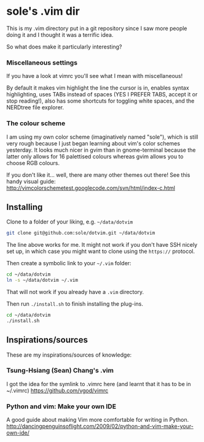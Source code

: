 sole's .vim dir
===============

This is my .vim directory put in a git repository since I saw more people doing it and I thought it was a terrific idea.

So what does make it particularly interesting?

### Miscellaneous settings ###

If you have a look at vimrc you'll see what I mean with miscellaneous!

By default it makes vim highlight the line the cursor is in, enables syntax highlighting, uses TABs instead of spaces (YES I PREFER TABS, accept it or stop reading!), also has some shortcuts for toggling white spaces, and the NERDtree file explorer.

### The colour scheme ###

I am using my own color scheme (imaginatively named "sole"), which is still very rough because I just began learning about vim's color schemes yesterday.
It looks much nicer in gvim than in gnome-terminal because the latter only allows for 16 palettised colours whereas gvim allows you to choose RGB colours.

If you don't like it... well, there are many other themes out there!
See this handy visual guide: http://vimcolorschemetest.googlecode.com/svn/html/index-c.html 

## Installing ##

Clone to a folder of your liking, e.g. `~/data/dotvim`

```bash
git clone git@github.com:sole/dotvim.git ~/data/dotvim
```

The line above works for me. It might not work if you don't have SSH nicely set up, in which case you might want to clone using the `https://` protocol.

Then create a symbolic link to your `~/.vim` folder:

```bash
cd ~/data/dotvim
ln -s ~/data/dotvim ~/.vim
```

That will not work if you already have a `.vim` directory.

Then run `./install.sh` to finish installing the plug-ins.

```bash
cd ~/data/dotvim
./install.sh
```

## Inspirations/sources ##

These are my inspirations/sources of knowledge:

### Tsung-Hsiang (Sean) Chang's .vim ###

I got the idea for the symlink to .vimrc here (and learnt that it has to be in ~/.vimrc)
https://github.com/vgod/vimrc


### Python and vim: Make your own IDE ###

A good guide about making Vim more comfortable for writing in Python.
http://dancingpenguinsoflight.com/2009/02/python-and-vim-make-your-own-ide/

